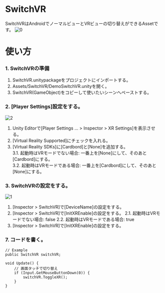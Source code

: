 # SwitchVR
SwitchVRはAndroidでノーマルビューとVRビューの切り替えができるAssetです。
![0](https://user-images.githubusercontent.com/4795806/78230258-0a3c4200-750c-11ea-8a31-011ebba47e7b.png)

# 使い方
### 1. SwitchVRの準備
1. SwitchVR.unitypackageをプロジェクトにインポートする。
2. Assets/SwitchVR/DemoSwitchVR.unityを開く。
3. SwitchVR(GameObject)をコピーして使いたいシーンへペーストする。
### 2. [Player Settings]設定をする。
![2](https://user-images.githubusercontent.com/4795806/78230327-2344f300-750c-11ea-84aa-2b8b8469a1ef.png)
1. Unity Editorで[Player Settings ... > Inspector > XR Settings]を表示させる。  
2. [Virtual Reality Supported]にチェックを入れる。  
3. [Virtual Reality SDKs]に[Cardbord]と[None]を追加する。  
  3.1. 起動時はVRモードでない場合: 一番上を[None]にして、そのあと[Cardbord]にする。  
  3.2. 起動時はVRモードである場合: 一番上を[Cardbord]にして、そのあと[None]にする。  

### 3. SwitchVRの設定をする。
![1](https://user-images.githubusercontent.com/4795806/78230137-e5e06580-750b-11ea-9d1e-605c28d315aa.png)

1. [Inspector > SwitchVR]で[DeviceName]の設定をする。
2. [Inspector > SwitchVR]で[InitXREnable]の設定をする。
  2.1. 起動時はVRモードでない場合: false
  2.2. 起動時はVRモードである場合: true
3. [Inspector > SwitchVR]で[InitXREnable]の設定をする。

### 7. コードを書く。
```
// Example
public SwitchVR switchVR;

void Update() {
    // 画面タッチで切り替え
    if (Input.GetMouseButtonDown(0)) {
        switchVR.ToggleXR();
    }
}
```